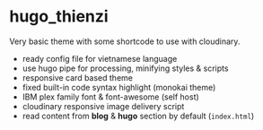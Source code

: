 # hugo_thienzi

Very basic theme with some shortcode to use with cloudinary.

- ready config file for vietnamese language
- use hugo pipe for processing, minifying styles & scripts
- responsive card based theme
- fixed built-in code syntax highlight (monokai theme)
- IBM plex family font & font-awesome (self host)
- cloudinary responsive image delivery script
- read content from **blog** & **hugo** section by default (`index.html`)